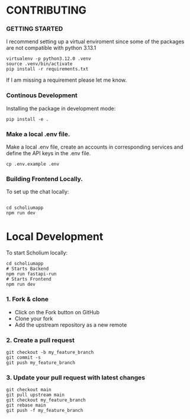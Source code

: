 # CONTRIBUTING


### GETTING STARTED
I recommend setting up a virtual enviroment since some of the packages are not compatible with python 3.13.1
```shell
virtualenv -p python3.12.0 .venv
source .venv/bin/activate 
pip install -r requirements.txt
```
If I am missing a requirement please let me know. 

### Continous Development
Installing the package in development mode:
```shell
pip install -e .
```

### Make a local .env file.
Make a local .env file, create an accounts in corresponding services and define the API keys in the .env file.
```shell
cp .env.example .env
```

### Building Frontend Locally. 

To set up the chat locally:
```shell

cd scholiumapp 
npm run dev

```

# Local Development
To start Scholium locally:
```shell
cd scholiumapp
# Starts Backend
npm run fastapi-run
# Starts Frontend
npm run dev
```


### 1. Fork & clone
- Click on the Fork button on GitHub
- Clone your fork
- Add the upstream repository as a new remote

### 2. Create a pull request

```shell
git checkout -b my_feature_branch
git commit -s
git push my_feature_branch

```

### 3. Update your pull request with latest changes

```shell
git checkout main
git pull upstream main
git checkout my_feature_branch
git rebase main
git push -f my_feature_branch
```

